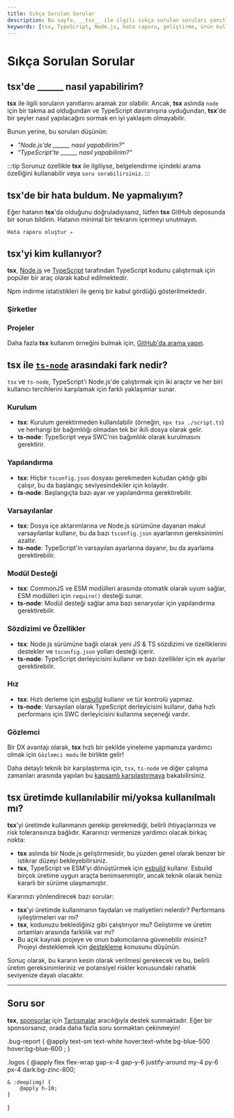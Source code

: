 ```yaml
---
title: Sıkça Sorulan Sorular
description: Bu sayfa, __tsx__ ile ilgili sıkça sorulan soruları yanıtlamaktadır. Kullanıcıların karşılaştığı sorunlar ve çözümler hakkında bilgiler sunulmaktadır.
keywords: [tsx, TypeScript, Node.js, hata raporu, geliştirme, ürün kullanımı]
---
```



# Sıkça Sorulan Sorular

## __tsx__'de ______ nasıl yapabilirim?

__tsx__ ile ilgili soruların yanıtlarını aramak zor olabilir. Ancak, __tsx__ aslında `node` için bir takma ad olduğundan ve TypeScript davranışına uyduğundan, __tsx__'de bir şeyler nasıl yapılacağını sormak en iyi yaklaşım olmayabilir.

Bunun yerine, bu soruları düşünün:
- _"Node.js'de ______ nasıl yapabilirim?"_
- _"TypeScript'te ______ nasıl yapabilirim?"_

:::tip
Sorunuz özellikle __tsx__ ile ilgiliyse, belgelendirme içindeki arama özelliğini kullanabilir veya `soru sorabilirsiniz`.
:::

## __tsx__'de bir hata buldum. Ne yapmalıyım?

Eğer hatanın __tsx__'da olduğunu doğruladıysanız, lütfen __tsx__ GitHub deposunda bir sorun bildirin. Hatanın minimal bir tekrarını içermeyi unutmayın.


	Hata raporu oluştur ↗


## __tsx__'yi kim kullanıyor?

__tsx__, [Node.js](https://nodejs.org/en/learn/getting-started/nodejs-with-typescript#running-typescript-code-with-tsx) ve [TypeScript](https://www.typescriptlang.org/docs/handbook/modules/guides/choosing-compiler-options.html#im-using-tsx) tarafından TypeScript kodunu çalıştırmak için popüler bir araç olarak kabul edilmektedir. 

Npm indirme istatistikleri ile geniş bir kabul gördüğü gösterilmektedir.

### Şirketler






















### Projeler

















Daha fazla __tsx__ kullanım örneğini bulmak için, [GitHub'da arama yapın](https://github.com/search?q=path%3Apackage.json+%22%5C%22tsx%5C%22%3A+%5C%22%22&type=code).

## __tsx__ ile [`ts-node`](https://github.com/TypeStrong/ts-node) arasındaki fark nedir?

`tsx` ve `ts-node`, TypeScript'i Node.js'de çalıştırmak için iki araçtır ve her biri kullanıcı tercihlerini karşılamak için farklı yaklaşımlar sunar.

### **Kurulum**

- **tsx**: Kurulum gerektirmeden kullanılabilir (örneğin, `npx tsx ./script.ts`) ve herhangi bir bağımlılığı olmadan tek bir ikili dosya olarak gelir.
- **ts-node**: TypeScript veya SWC'nin bağımlılık olarak kurulmasını gerektirir.

### **Yapılandırma**

- **tsx**: Hiçbir `tsconfig.json` dosyası gerekmeden kutudan çıktığı gibi çalışır, bu da başlangıç seviyesindekiler için kolaydır.
- **ts-node**: Başlangıçta bazı ayar ve yapılandırma gerektirebilir.

### **Varsayılanlar**

- **tsx**: Dosya içe aktarımlarına ve Node.js sürümüne dayanan makul varsayılanlar kullanır, bu da bazı `tsconfig.json` ayarlarının gereksinimini azaltır.
- **ts-node**: TypeScript'in varsayılan ayarlarına dayanır, bu da ayarlama gerektirebilir.

### **Modül Desteği**

- **tsx**: CommonJS ve ESM modülleri arasında otomatik olarak uyum sağlar, ESM modülleri için `require()` desteği sunar.
- **ts-node**: Modül desteği sağlar ama bazı senaryolar için yapılandırma gerektirebilir.

### **Sözdizimi ve Özellikler**

- **tsx**: Node.js sürümüne bağlı olarak yeni JS & TS sözdizimi ve özelliklerini destekler ve `tsconfig.json` yolları desteği içerir.
- **ts-node**: TypeScript derleyicisini kullanır ve bazı özellikler için ek ayarlar gerektirebilir.

### **Hız**

- **tsx**: Hızlı derleme için [esbuild](https://esbuild.github.io/faq/#:~:text=typescript%20benchmark) kullanır ve tür kontrolü yapmaz.
- **ts-node**: Varsayılan olarak TypeScript derleyicisini kullanır, daha hızlı performans için SWC derleyicisini kullanma seçeneği vardır.

### **Gözlemci**

Bir DX avantajı olarak, __tsx__ hızlı bir şekilde yineleme yapmanıza yardımcı olmak için `Gözlemci modu` ile birlikte gelir!

Daha detaylı teknik bir karşılaştırma için, `tsx`, `ts-node` ve diğer çalışma zamanları arasında yapılan bu [kapsamlı karşılaştırmaya](https://github.com/privatenumber/ts-runtime-comparison) bakabilirsiniz.

## __tsx__ üretimde kullanılabilir mi/yoksa kullanılmalı mı?

__tsx__'yi üretimde kullanmanın gerekip gerekmediği, belirli ihtiyaçlarınıza ve risk toleransınıza bağlıdır. Kararınızı vermenize yardımcı olacak birkaç nokta:

- __tsx__ aslında bir Node.js geliştirmesidir, bu yüzden genel olarak benzer bir istikrar düzeyi bekleyebilirsiniz.
- __tsx__, TypeScript ve ESM'yi dönüştürmek için [esbuild](https://esbuild.github.io) kullanır. Esbuild birçok üretime uygun araçta benimsenmiştir, ancak teknik olarak henüz kararlı bir sürüme ulaşmamıştır.

Kararınızı yönlendirecek bazı sorular:

- __tsx__'yi üretimde kullanmanın faydaları ve maliyetleri nelerdir? Performans iyileştirmeleri var mı?
- __tsx__, kodunuzu beklediğiniz gibi çalıştırıyor mu? Geliştirme ve üretim ortamları arasında farklılık var mı?
- Bu açık kaynak projeye ve onun bakımcılarına güvenebilir misiniz? Projeyi desteklemek için [destekleme](https://github.com/sponsors/privatenumber/sponsorships?tier_id=416984) konusunu düşünün.

Sonuç olarak, bu kararın kesin olarak verilmesi gerekecek ve bu, belirli üretim gereksinimleriniz ve potansiyel riskler konusundaki rahatlık seviyenize dayalı olacaktır.

---

## Soru sor

__tsx__, [sponsorlar](https://github.com/sponsors/privatenumber/sponsorships?tier_id=416984) için [Tartışmalar](https://github.com/pvtnbr/tsx/discussions) aracılığıyla destek sunmaktadır. Eğer bir sponsorsanız, orada daha fazla soru sormaktan çekinmeyin!


.bug-report {
	@apply
		text-sm
		text-white
		hover:text-white
		bg-blue-500
		hover:bg-blue-600
		;
}

.logos {
	@apply
		flex
		flex-wrap
		gap-x-4
		gap-y-6
		justify-around
		my-4
		py-6
		px-4
		dark:bg-zinc-800;

	& :deep(img) {
		@apply h-10;
	}
}

